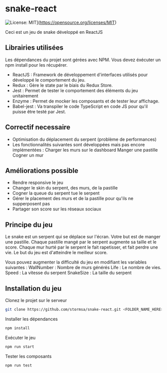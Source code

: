 # snake-react

![License: MIT](https://img.shields.io/badge/License-MIT-brightgreen.svg)](https://opensource.org/licenses/MIT) 

Ceci est un jeu de snake développé en ReactJS

## Librairies utilisées
Les dépendances du projet sont gérées avec NPM. Vous devez éxécuter un npm install pour les récupérer.
+ ReactJS : Framework de développement d'interfaces utilisés pour développé le comportement du jeu. 
+ Redux : Gère le state par le biais du Redux Store. 
+ Jest : Permet de tester le comportement des éléments du jeu unitairement
+ Enzyme : Permet de mocker les composants et de tester leur affichage.
+ Babel-jest : Va transpiler le code TypeScript en code JS pour qu'il puisse être testé par Jest.

## Correctif necessaire
+ Optimisation du déplacement du serpent (problème de performances)
+ Les fonctionnalités suivantes sont développées mais pas encore implémentées :
	Charger les murs sur le dashboard
	Manger une pastille
	Cogner un mur

## Améliorations possible
+ Rendre responsive le jeu
+ Changer le skin du serpent, des murs, de la pastille
+ Cogner la queue du serpent tue le serpent
+ Gérer le placement des murs et de la pastille pour qu'ils ne supperposent pas
+ Partager son score sur les réseaux sociaux


## Principe du jeu 
Le snake est un serpent qui se déplace sur l'écran. Votre but est de manger une pastille. Chaque pastille mangé par le serpent augmente sa taille et le score. Chaque mur hurté par le serpent le fait rapetisser, et fait perdre une vie.
Le but du jeu est d'atteindre le meilleur score.

Vous pouvez augmenter la difficulté du jeu en modifiant les variables suivantes :
WallNumber : Nombre de murs générés 
Life : Le nombre de vies. 
Speed : La vitesse du serpent
SnakeSize : La taille du serpent

## Installation du jeu

Clonez le projet sur le serveur
```bash
git clone https://github.com/stormsa/snake-react.git <FOLDER_NAME_HERE>
```
Installer les dépendances
 ```bash
npm install 
```
Exécuter le jeu
 ```bash
npm run start 
```
Tester les composants
 ```bash
npm run test 
```





  